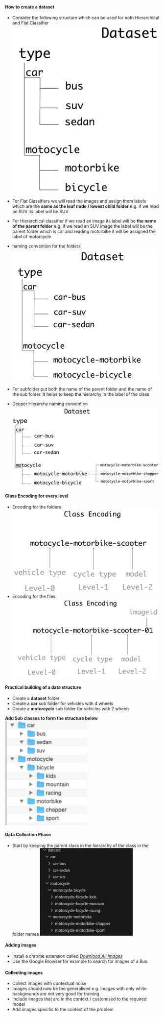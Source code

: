 #### How to create a dataset

* Consider the following structure which can be used for both Hierarchical and Flat Classifier
![Structure for Hierarchical and Flat classifier](./images/Structure_for_flat_Hierarchical_Classifier.png)

* For Flat Classifiers we will read the images and assign them labels which are the **same as the leaf node / lowest child folder** e.g. if we read an SUV its label will be SUV
* For Hierarchical classifier if we read an image its label will be **the name of the parent folder** e.g. if we read an SUV image the label will be the parent folder which is car and reading motorbike it will be assigned the label of motorcycle

* naming convention for the folders ![Folder Naming Convention](./images/folder_naming_convention.png)
* For subfolder put both the name of the parent folder and the name of the sub folder.  It helps to keep the hierarchy in the label of the class
* Deeper Hierarchy naming convention ![Deeper Hierarchy](./images/deeper_hierarchy_subfolder.png)

#### Class Encoding for every level

* Encoding for the folders ![Cars Encoding](./images/class%20encoding.png)
* Encoding for the files ![Encoding with file IDs](./images/Adding_id_for_images.png)

#### Practical building of a data structure

* Create a **dataset** folder
* Create a **car** sub folder for vehicles with 4 wheels
* Create a **motorcycle** sub folder for vehicles with 2 wheels

**Add Sub classes to form the structure below** ![Dataset Structure](./images/folderStructure.png)

#### Data Collection Phase

* Start by keeping the parent class in the hierarchy of the class in the folder names ![Data Structure Convention](./images/datasetConvention.png)

#### Adding images

* Install a chrome extension called [*Download All Images*](https://chromewebstore.google.com/detail/download-all-images/ifipmflagepipjokmbdecpmjbibjnakm)
* Use the Google Browser for example to search for images of a Bus

#### Collecting images

* Collect images with contextual noise
* Images should now be too generalised e.g. images with only white backgrounds are not very good for training
* Include images that are in the context / customised to the required model
* Add images specific to the context of the problem
